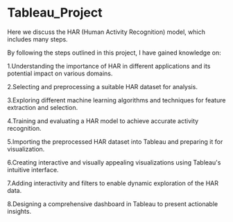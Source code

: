 # Tableau_Project
Here we discuss the HAR (Human Activity Recognition) model, which includes many steps.

By following the steps outlined in this project, I have gained knowledge on:

1.Understanding the importance of HAR in different applications and its potential impact on various domains. 

2.Selecting and preprocessing a suitable HAR dataset for analysis. 

3.Exploring different machine learning algorithms and techniques for feature extraction and selection. 

4.Training and evaluating a HAR model to achieve accurate activity recognition. 

5.Importing the preprocessed HAR dataset into Tableau and preparing it for visualization. 

6.Creating interactive and visually appealing visualizations using Tableau's intuitive interface. 

7.Adding interactivity and filters to enable dynamic exploration of the HAR data. 

8.Designing a comprehensive dashboard in Tableau to present actionable insights.
